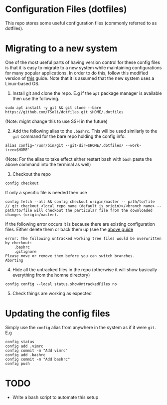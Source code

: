 # Configuration Files \(dotfiles\)

This repo stores some useful configuration files \(commonly referred to as dotfiles\).

# Migrating to a new system

One of the most useful parts of having version control for these config files is that it is easy to migrate to a new system while maintaining configurations for many popular applications. In order to do this, follow this modified version of [this](https://www.atlassian.com/git/tutorials/dotfiles) guide. Note that it is assumed that the new system uses a Linux-based OS.

1. Install git and clone the repo. E.g if the `apt` package manager is available then use the following.
```
sudo apt install -y git && git clone --bare https://github.com/TSoli/dotfiles.git $HOME/.dotfiles
```
\(Note: might change this to use SSH in the future\)

2. Add the following alias to the `.bashrc`. This will be used similarly to the `git` command for the bare repo holding the config info.
```
alias config='/usr/bin/git --git-dir=$HOME/.dotfiles/ --work-tree=$HOME'
```
\(Note: For the alias to take effect either restart bash with `bash` paste the above command into the terminal as well\)

3. Checkout the repo
```
config checkout
```
If only a specific file is needed then use
```
config fetch --all && config checkout origin/master -- path/to/file
// git checkout <local repo name (default is origin)>/<branch name> -- path/to/file will checkout the particular file from the downloaded changes (origin/master).
```
If the following error occurs it is because there are existing configuration files. Either delete them or back them up (see the [above guide](https://www.atlassian.com/git/tutorials/dotfiles)
```
error: The following untracked working tree files would be overwritten by checkout:
    .bashrc
    .gitignore
Please move or remove them before you can switch branches.
Aborting
```

4. Hide all the untracked files in the repo (otherwise it will show basically everything from the homne directory)
```
config config --local status.showUntrackedFiles no
```

5. Check things are working as expected

# Updating the config files

Simply use the `config` alias from anywhere in the system as if it were `git`. E.g

```
config status
config add .vimrc
config commit -m "Add vimrc"
config add .bashrc
config commit -m "Add bashrc"
config push
```

# TODO

- Write a bash script to automate this setup
